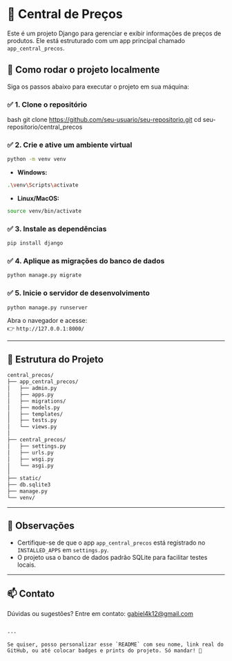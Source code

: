 # 🛒 Central de Preços
Este é um projeto Django para gerenciar e exibir informações de preços de produtos.
Ele está estruturado com um app principal chamado `app_central_precos`.

## 🚀 Como rodar o projeto localmente

Siga os passos abaixo para executar o projeto em sua máquina:

### ✅ 1. Clone o repositório

bash
git clone https://github.com/seu-usuario/seu-repositorio.git
cd seu-repositorio/central_precos


### ✅ 2. Crie e ative um ambiente virtual

```bash
python -m venv venv
```

- **Windows:**

```bash
.\venv\Scripts\activate
```

- **Linux/MacOS:**

```bash
source venv/bin/activate
```

### ✅ 3. Instale as dependências

```bash
pip install django
```

### ✅ 4. Aplique as migrações do banco de dados

```bash
python manage.py migrate
```

### ✅ 5. Inicie o servidor de desenvolvimento

```bash
python manage.py runserver
```

Abra o navegador e acesse:  
👉 `http://127.0.0.1:8000/`

---

## 🧱 Estrutura do Projeto

```bash
central_precos/
├── app_central_precos/
│   ├── admin.py
│   ├── apps.py
│   ├── migrations/
│   ├── models.py
│   ├── templates/
│   ├── tests.py
│   └── views.py
│
├── central_precos/
│   ├── settings.py
│   ├── urls.py
│   ├── wsgi.py
│   └── asgi.py
│
├── static/
├── db.sqlite3
├── manage.py
└── venv/
```

---

## 📌 Observações

- Certifique-se de que o app `app_central_precos` está registrado no `INSTALLED_APPS` em `settings.py`.
- O projeto usa o banco de dados padrão SQLite para facilitar testes locais.

---

## 📫 Contato

Dúvidas ou sugestões? Entre em contato: gabiel4k12@gmail.com

```

---

Se quiser, posso personalizar esse `README` com seu nome, link real do GitHub, ou até colocar badges e prints do projeto. Só mandar! 🚀
